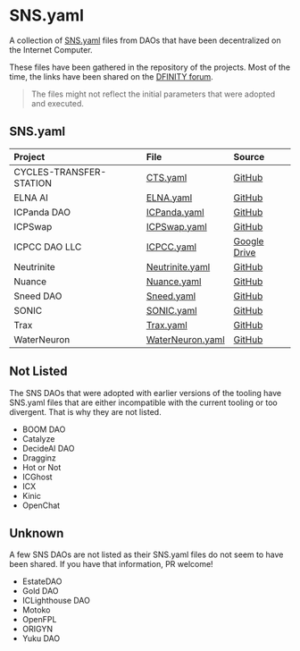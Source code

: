 # SNS.yaml

A collection of [SNS.yaml](https://internetcomputer.org/docs/current/developer-docs/daos/sns/tokenomics/preparation) files from DAOs that have been decentralized on the Internet Computer.

These files have been gathered in the repository of the projects. Most of the time, the links have been shared on the [DFINITY forum](https://forum.dfinity.org/).

> The files might not reflect the initial parameters that were adopted and executed.

## SNS.yaml

| Project                 | File                                           | Source                                                                                          |
|:------------------------|:-----------------------------------------------|:------------------------------------------------------------------------------------------------|
| CYCLES-TRANSFER-STATION | [CTS.yaml](sns_init/CTS.yaml)                  | [GitHub](https://github.com/cycles-transfer-station/cts/blob/master/sns/sns_init.yaml)          |
| ELNA AI                 | [ELNA.yaml](sns_init/ELNA.yaml)                | [GitHub](https://github.com/elna-ai/SNS/blob/main/sns_init.yaml)                                |
| ICPanda DAO             | [ICPanda.yaml](sns_init/ICPanda.yaml)          | [GitHub](https://github.com/ldclabs/ic-panda/blob/main/sns_init.yaml)                           |
| ICPSwap                 | [ICPSwap.yaml](sns_init/ICPSwap.yaml)          | [GitHub](https://github.com/ICPSwap-Labs/sns/blob/main/sns_init.yaml)                           |
| ICPCC DAO LLC           | [ICPCC.yaml](sns_init/ICPCC.yaml)              | [Google Drive](https://drive.google.com/file/d/1-AFoIATMVhL60hDl7-JDCuPlg3R_aIeC/view)          |
| Neutrinite              | [Neutrinite.yaml](sns_init/Neutrinite.yaml)    | [GitHub](https://gist.github.com/infu/5eb989bdc77fd835003a808fe0b7b4b3)                         |
| Nuance                  | [Nuance.yaml](sns_init/Nuance.yaml)            | [GitHub](https://github.com/Aikindapps/Nuance/blob/master/sns.yml)                              |
| Sneed DAO               | [Sneed.yaml](sns_init/Sneed.yaml)              | [GitHub](https://github.com/icsneed/sneed_sns_dapp/blob/main/sns/sns_init.yaml)                 |
| SONIC                   | [SONIC.yaml](sns_init/SONIC.yaml)              | [GitHub](https://github.com/sonicdex/sonic-v1/blob/main/sns/config/sns.yml)                     |
| Trax                    | [Trax.yaml](sns_init/Trax.yaml)                | [GitHub](https://github.com/onlyontrax/TraxDAO/blob/main/sns/sns_init.yaml)                     |
| WaterNeuron             | [WaterNeuron.yaml](sns_init/WaterNeuron.yaml)  | [GitHub](https://github.com/WaterNeuron/WaterNeuron/blob/main/water_neuron_wtn_sns_init.yaml)   |

## Not Listed

The SNS DAOs that were adopted with earlier versions of the tooling have SNS.yaml files that are either incompatible with the current tooling or too divergent. That is why they are not listed.

- BOOM DAO
- Catalyze
- DecideAI DAO
- Dragginz
- Hot or Not
- ICGhost
- ICX
- Kinic
- OpenChat

## Unknown

A few SNS DAOs are not listed as their SNS.yaml files do not seem to have been shared. If you have that information, PR welcome!

- EstateDAO
- Gold DAO
- ICLighthouse DAO
- Motoko
- OpenFPL
- ORIGYN
- Yuku DAO